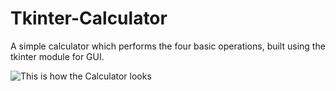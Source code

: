 # Tkinter-Calculator
A simple calculator which performs the four basic operations, built using the tkinter module for GUI.

![This is how the Calculator looks
](\sample.png)
